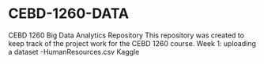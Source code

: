 # CEBD-1260-DATA
CEBD 1260 Big Data Analytics Repository
This repository was created to keep track of the project work for the CEBD 1260 course.
Week 1: uploading a dataset -HumanResources.csv Kaggle
